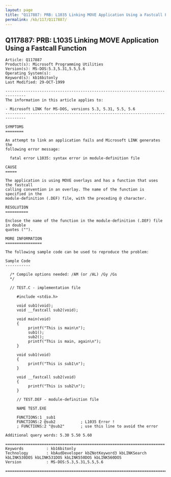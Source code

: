 ```yaml
---
layout: page
title: "Q117887: PRB: L1035 Linking MOVE Application Using a Fastcall Function"
permalink: /kb/117/Q117887/
---
```


## Q117887: PRB: L1035 Linking MOVE Application Using a Fastcall Function

	Article: Q117887
	Product(s): Microsoft Programming Utilities
	Version(s): MS-DOS:5.3,5.31,5.5,5.6
	Operating System(s): 
	Keyword(s): kb16bitonly
	Last Modified: 29-OCT-1999
	
	-------------------------------------------------------------------------------
	The information in this article applies to:
	
	- Microsoft LINK for MS-DOS, versions 5.3, 5.31, 5.5, 5.6 
	-------------------------------------------------------------------------------
	
	SYMPTOMS
	========
	
	An attempt to link an application fails and Microsoft LINK generates the
	following error message:
	
	  fatal error L1035: syntax error in module-definition file
	
	CAUSE
	=====
	
	The application is using MOVE overlays and has a function that uses the fastcall
	calling convention in an overlay. The name of the function is specified in the
	module-definition (.DEF) file, with the preceding @ character.
	
	RESOLUTION
	==========
	
	Enclose the name of the function in the module-definition (.DEF) file in double
	quotes ("").
	
	MORE INFORMATION
	================
	
	The following sample code can be used to reproduce the problem:
	
	Sample Code
	-----------
	
	  /* Compile options needed: /AM (or /AL) /Gy /Gs
	  */ 
	
	  // TEST.C - implementation file
	
	     #include <stdio.h>
	
	     void sub1(void);
	     void __fastcall sub2(void);
	
	     void main(void)
	     {
	          printf("This is main\n");
	          sub1();
	          sub2();
	          printf("This is main, again\n");
	     }
	
	     void sub1(void)
	     {
	          printf("This is sub1\n");
	     }
	
	     void __fastcall sub2(void)
	     {
	          printf("This is sub2\n");
	     }
	
	     // TEST.DEF - module-definition file
	
	     NAME TEST.EXE
	
	     FUNCTIONS:1 _sub1
	     FUNCTIONS:2 @sub2           ; L1035 Error !
	     ; FUNCTIONS:2 "@sub2"       ; use this line to avoid the error
	
	Additional query words: 5.30 5.50 5.60
	
	======================================================================
	Keywords          : kb16bitonly 
	Technology        : kbAudDeveloper kbZNotKeyword3 kbLINKSearch kbLINK530DOS kbLINK531DOS kbLINK550DOS kbLINK560DOS
	Version           : MS-DOS:5.3,5.31,5.5,5.6
	
	=============================================================================
	
